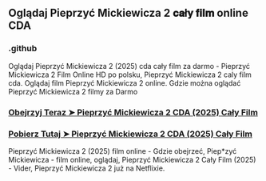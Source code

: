 ## Oglądaj Pieprzyć Mickiewicza 2 𝐜𝐚ł𝐲 𝐟𝐢𝐥𝐦  online CDA

### .github

Oglądaj Pieprzyć Mickiewicza 2 (2025) cda cały film za darmo - Pieprzyć Mickiewicza 2 Film Online HD po polsku, Pieprzyć Mickiewicza 2 caly film cda. Oglądaj film Pieprzyć Mickiewicza 2 online. Gdzie można oglądać Pieprzyć Mickiewicza 2 filmy za Darmo

### [Obejrzyj Teraz ➤ Pieprzyć Mickiewicza 2 CDA (2025) Cały Film](https://watching4khdmovies.blogspot.com/2025/02/mickiewicza-2.html)

### [Pobierz Tutaj ➤ Pieprzyć Mickiewicza 2 CDA (2025) Cały Film](https://watching4khdmovies.blogspot.com/2025/02/mickiewicza-2.html)

Pieprzyć Mickiewicza 2 (2025) film online - Gdzie obejrzeć, Piep*zyć Mickiewicza - film online, oglądaj, Pieprzyć Mickiewicza 2 Cały Film (2025) - Vider, Pieprzyć Mickiewicza 2 już na Netflixie.
